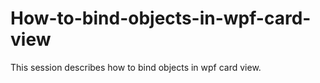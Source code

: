 # How-to-bind-objects-in-wpf-card-view
This session describes how to bind objects in wpf card view.
